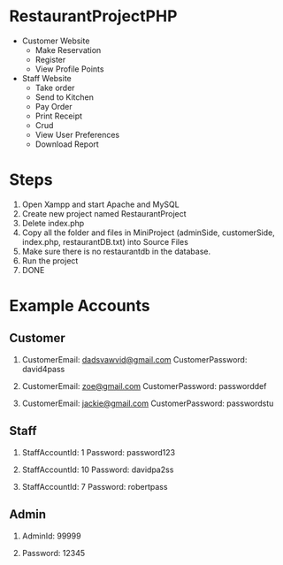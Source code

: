 # RestaurantProjectPHP
- Customer Website
  - Make Reservation
  - Register
  - View Profile Points
- Staff Website
  - Take order
  - Send to Kitchen
  - Pay Order
  - Print Receipt
  - Crud
  - View User Preferences
  - Download Report


# Steps
1. Open Xampp and start Apache and MySQL
2. Create new project named RestaurantProject
3. Delete index.php
4. Copy all the folder and files in MiniProject (adminSide, customerSide, index.php, restaurantDB.txt) into Source Files
5. Make sure there is no restaurantdb in the database.
6. Run the project
7. DONE

# Example Accounts
## Customer
1. CustomerEmail: dadsvawvid@gmail.com
   CustomerPassword: david4pass

2. CustomerEmail: zoe@gmail.com
   CustomerPassword: passworddef

3. CustomerEmail: jackie@gmail.com
   CustomerPassword: passwordstu

## Staff
1. StaffAccountId: 1
   Password: password123

2. StaffAccountId: 10
   Password: davidpa2ss

3. StaffAccountId: 7
   Password: robertpass

## Admin
1. AdminId: 99999

2. Password: 12345


